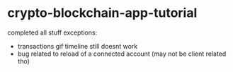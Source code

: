 # crypto-blockchain-app-tutorial


completed all stuff
exceptions:
- transactions gif timeline still doesnt work
- bug related to reload of a connected account (may not be client related tho)

